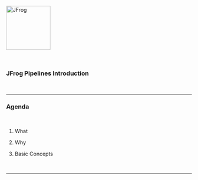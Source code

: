 [<img src="images/Jfrog_Green_RGB.png" alt="JFrog" style="width:120px;background-color:transparent;border:none;" />](https://jfrog.com)

<br/>

### JFrog Pipelines Introduction

<br/>

---

### Agenda

<br/>

1. What

2. Why

3. Basic Concepts

<br/>

---

